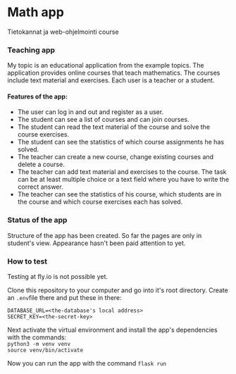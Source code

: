 # Math app
Tietokannat ja web-ohjelmointi course

### Teaching app
My topic is an educational application from the example topics. The application provides online courses that teach mathematics. The courses include text material and exercises. Each user is a teacher or a student.

#### Features of the app:
- The user can log in and out and register as a user.
- The student can see a list of courses and can join courses.
- The student can read the text material of the course and solve the course exercises.
- The student can see the statistics of which course assignments he has solved.
- The teacher can create a new course, change existing courses and delete a course.
- The teacher can add text material and exercises to the course. The task can be at least multiple choice or a text field where you have to write the correct answer.
- The teacher can see the statistics of his course, which students are in the course and which course exercises each has solved.

### Status of the app
Structure of the app has been created. So far the pages are only in student's view. Appearance hasn't been paid attention to yet.

### How to test
Testing at fly.io is not possible yet.  

Clone this repository to your computer and go into it's root directory. Create an ```.env```file there and put these in there:  
```
DATABASE_URL=<the-database's local address>  
SECRET_KEY=<the-secret-key>
```  

Next activate the virtual environment and install the app's dependencies with the commands:  
```python3 -m venv venv```  
```source venv/bin/activate```  

Now you can run the app with the command ```flask run```




